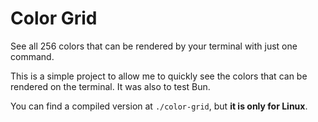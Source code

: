 # Color Grid

See all 256 colors that can be rendered by your terminal with just one command.

This is a simple project to allow me to quickly see the colors that can be rendered on the terminal. It was also to test Bun.

You can find a compiled version at `./color-grid`, but **it is only for Linux**.
